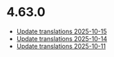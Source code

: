 # 4.63.0
- [Update translations 2025-10-15](https://issues.shopware.com/issues/)
- [Update translations 2025-10-14](https://issues.shopware.com/issues/)
- [Update translations 2025-10-11](https://issues.shopware.com/issues/)